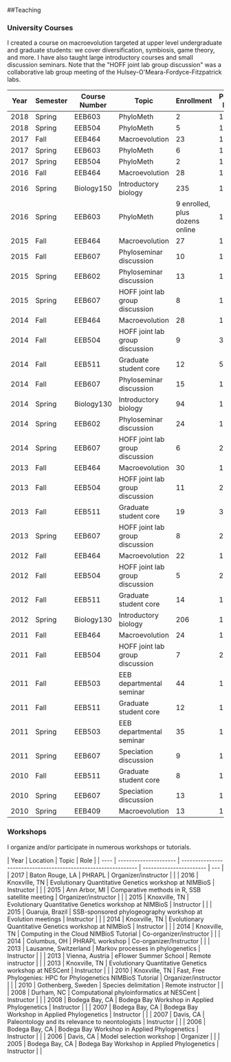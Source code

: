 

##Teaching

### University Courses

I created a course on macroevolution targeted at upper level undergraduate and graduate students: we cover diversification, symbiosis, game theory, and more. I have also taught large introductory courses and small discussion seminars. Note that the "HOFF joint lab group discussion" was a collaborative lab group meeting of the Hulsey-O'Meara-Fordyce-Fitzpatrick labs.

| Year | Semester | Course Number | Topic                           | Enrollment                     | Percent Effort |     |
| ---- | -------- | ------------- | ------------------------------- | ------------------------------ | -------------- | --- |
| 2018 | Spring   | EEB603        | PhyloMeth                       | 2                              | 100            |     |
| 2018 | Spring   | EEB504        | PhyloMeth                       | 5                              | 100            |     |
| 2017 | Fall     | EEB464        | Macroevolution                  | 23                             | 100            |     |
| 2017 | Spring   | EEB603        | PhyloMeth                       | 6                              | 100            |     |
| 2017 | Spring   | EEB504        | PhyloMeth                       | 2                              | 100            |     |
| 2016 | Fall     | EEB464        | Macroevolution                  | 28                             | 100            |     |
| 2016 | Spring   | Biology150    | Introductory biology            | 235                            | 100            |     |
| 2016 | Spring   | EEB603        | PhyloMeth                       | 9 enrolled, plus dozens online | 100            |     |
| 2015 | Fall     | EEB464        | Macroevolution                  | 27                             | 100            |     |
| 2015 | Fall     | EEB607        | Phyloseminar discussion         | 10                             | 100            |     |
| 2015 | Spring   | EEB602        | Phyloseminar discussion         | 13                             | 100            |     |
| 2015 | Spring   | EEB607        | HOFF joint lab group discussion | 8                              | 100            |     |
| 2014 | Fall     | EEB464        | Macroevolution                  | 28                             | 100            |     |
| 2014 | Fall     | EEB504        | HOFF joint lab group discussion | 9                              | 33             |     |
| 2014 | Fall     | EEB511        | Graduate student core           | 12                             | 50             |     |
| 2014 | Fall     | EEB607        | Phyloseminar discussion         | 15                             | 100            |     |
| 2014 | Spring   | Biology130    | Introductory biology            | 94                             | 100            |     |
| 2014 | Spring   | EEB602        | Phyloseminar discussion         | 24                             | 100            |     |
| 2014 | Spring   | EEB607        | HOFF joint lab group discussion | 6                              | 25             |     |
| 2013 | Fall     | EEB464        | Macroevolution                  | 30                             | 100            |     |
| 2013 | Fall     | EEB504        | HOFF joint lab group discussion | 11                             | 25             |     |
| 2013 | Fall     | EEB511        | Graduate student core           | 19                             | 33             |     |
| 2013 | Spring   | EEB607        | HOFF joint lab group discussion | 8                              | 25             |     |
| 2012 | Fall     | EEB464        | Macroevolution                  | 22                             | 100            |     |
| 2012 | Fall     | EEB504        | HOFF joint lab group discussion | 5                              | 25             |     |
| 2012 | Fall     | EEB511        | Graduate student core           | 14                             | 13             |     |
| 2012 | Spring   | Biology130    | Introductory biology            | 206                            | 100            |     |
| 2011 | Fall     | EEB464        | Macroevolution                  | 24                             | 100            |     |
| 2011 | Fall     | EEB504        | HOFF joint lab group discussion | 7                              | 25             |     |
| 2011 | Fall     | EEB503        | EEB departmental seminar        | 44                             | 100            |     |
| 2011 | Fall     | EEB511        | Graduate student core           | 12                             | 13             |     |
| 2011 | Spring   | EEB503        | EEB departmental seminar        | 35                             | 100            |     |
| 2011 | Spring   | EEB607        | Speciation discussion           | 9                              | 100            |     |
| 2010 | Fall     | EEB511        | Graduate student core           | 8                              | 13             |     |
| 2010 | Spring   | EEB607        | Speciation discussion           | 13                             | 100            |     |
| 2010 | Spring   | EEB409        | Macroevolution                  | 13                             | 100            |     |

### Workshops

I organize and/or participate in numerous workshops or tutorials.

| Year |       Location        |                             Topic                              |          Role           |
| ---- | --------------------- | -------------------------------------------------------------- | ----------------------- | --- |
| 2017 | Baton Rouge, LA       | PHRAPL                                                         | Organizer/instructor    |     |
| 2016 | Knoxville, TN         | Evolutionary Quantitative Genetics workshop at NIMBioS         | Instructor              |     |
| 2015 | Ann Arbor, MI         | Comparative methods in R, SSB satellite meeting                | Organizer/instructor    |     |
| 2015 | Knoxville, TN         | Evolutionary Quantitative Genetics workshop at NIMBioS         | Instructor              |     |
| 2015 | Guaruja, Brazil       | SSB-sponsored phylogeography workshop at Evolution meetings    | Instructor              |     |
| 2014 | Knoxville, TN         | Evolutionary Quantitative Genetics workshop at NIMBioS         | Instructor              |     |
| 2014 | Knoxville, TN         | Computing in the Cloud NIMBioS Tutorial                        | Co-organizer/instructor |     |
| 2014 | Columbus, OH          | PHRAPL workshop                                                | Co-organizer/Instructor |     |
| 2013 | Lausanne, Switzerland | Markov processes in phylogenetics                              | Instructor              |     |
| 2013 | Vienna, Austria       | eFlower Summer School                                          | Remote instructor       |     |
| 2013 | Knoxville, TN         | Evolutionary Quantitative Genetics workshop at NESCent         | Instructor              |     |
| 2010 | Knoxville, TN         | Fast, Free Phylogenies: HPC for Phylogenetics NIMBioS Tutorial | Organizer/instructor    |     |
| 2010 | Gothenberg, Sweden    | Species delimitation                                           | Remote instructor       |     |
| 2008 | Durham, NC            | Computational phyloinformatics at NESCent                      | Instructor              |     |
| 2008 | Bodega Bay, CA        | Bodega Bay Workshop in Applied Phylogenetics                   | Instructor              |     |
| 2007 | Bodega Bay, CA        | Bodega Bay Workshop in Applied Phylogenetics                   | Instructor              |     |
| 2007 | Davis, CA             | Paleontology and its relevance to neontologists                | Instructor              |     |
| 2006 | Bodega Bay, CA        | Bodega Bay Workshop in Applied Phylogenetics                   | Instructor              |     |
| 2006 | Davis, CA             | Model selection workshop                                       | Organizer               |     |
| 2005 | Bodega Bay, CA        | Bodega Bay Workshop in Applied Phylogenetics                   | Instructor              |     |
